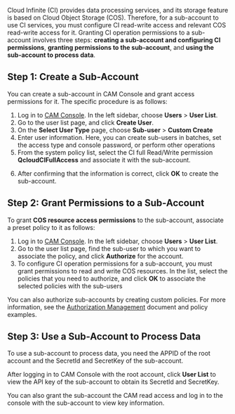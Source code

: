 Cloud Infinite (CI) provides data processing services, and its storage feature is based on Cloud Object Storage (COS). Therefore, for a sub-account to use CI services, you must configure CI read-write access and relevant COS read-write access for it.
Granting CI operation permissions to a sub-account involves three steps: **creating a sub-account and configuring CI permissions**, **granting permissions to the sub-account**, and **using the sub-account to process data**.


## Step 1: Create a Sub-Account

You can create a sub-account in CAM Console and grant access permissions for it. The specific procedure is as follows:
 
1. Log in to [CAM Console](https://console.cloud.tencent.com/cam). In the left sidebar, choose **Users** > **User List**.
2. Go to the user list page, and click **Create User**.
3. On the **Select User Type** page, choose **Sub-user** > **Custom Create**<!--, as shown below: 
![](https://main.qcloudimg.com/raw/526186d4c4a69ddf7f3b59717b27b777.png)-->
4. Enter user information. Here, you can create sub-users in batches, set the access type and console password, or perform other operations<!--, as shown below:
![](https://main.qcloudimg.com/raw/198df4e123c4e4ccd1b2362abd6ae5ce.png)-->
5. From the system policy list, select the CI full Read/Write permission **QcloudCIFullAccess** and associate it with the sub-account.
<!--![](https://main.qcloudimg.com/raw/66e417e6e1d5ee90d5e0cb34b885a673.png)-->
6. After confirming that the information is correct, click **OK** to create the sub-account.


## Step 2: Grant Permissions to a Sub-Account

To grant **COS resource access permissions** to the sub-account, associate a preset policy to it as follows:
1. Log in to [CAM Console](https://console.cloud.tencent.com/cam). In the left sidebar, choose **Users** > **User List**.
2. Go to the user list page, find the sub-user to which you want to associate the policy, and click **Authorize** for the account.
3. To configure CI operation permissions for a sub-account, you must grant permissions to read and write COS resources. In the list, select the policies that you need to authorize, and click **OK** to associate the selected policies with the sub-users<!--, as shown below:
![](https://main.qcloudimg.com/raw/766f7bb53479da06dc5f47c27f5e58fb.png)-->

You can also authorize sub-accounts by creating custom policies. For more information, see the [Authorization Management](https://intl.cloud.tencent.com/document/product/598/10602) document and policy examples.

## Step 3: Use a Sub-Account to Process Data
To use a sub-account to process data, you need the APPID of the root account and the SecretId and SecretKey of the sub-account.

After logging in to CAM Console with the root account, click **User List** to view the API key of the sub-account to obtain its SecretId and SecretKey.
<!--![](https://main.qcloudimg.com/raw/b6cd45d8b8d9d5605417f951e6512f2e.png)-->

You can also grant the sub-account the CAM read access and log in to the console with the sub-account to view key information.